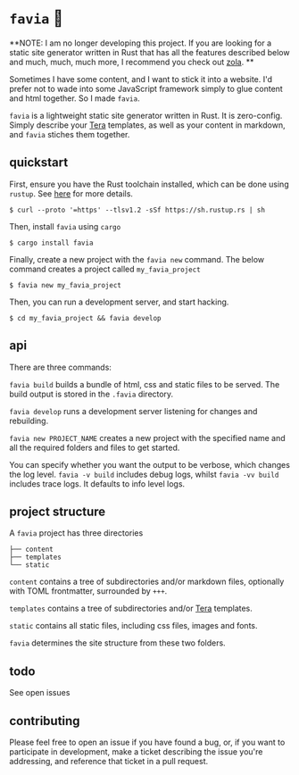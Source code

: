 # `favia` 🪸

**NOTE: I am no longer developing this project. If you are looking for a static site generator written in Rust that has all the features described below and much, much, much more, I recommend you check out [zola](https://getzola.org). **

Sometimes I have some content, and I want to stick it into a website. I'd prefer not to wade into some JavaScript framework simply to glue content and html together. So I made `favia`.

`favia` is a lightweight static site generator written in Rust. It is zero-config. Simply describe your [Tera](https://tera.netlify.app/) templates, as well as your content in markdown, and `favia` stiches them together.

## quickstart

First, ensure you have the Rust toolchain installed, which can be done using `rustup`. See [here](https://www.rust-lang.org/tools/install) for more details.

```
$ curl --proto '=https' --tlsv1.2 -sSf https://sh.rustup.rs | sh
```

Then, install `favia` using `cargo`

```
$ cargo install favia
```

Finally, create a new project with the `favia new` command. The below command creates a project called `my_favia_project`

```
$ favia new my_favia_project
```

Then, you can run a development server, and start hacking.

```
$ cd my_favia_project && favia develop
```

## api

There are three commands:

`favia build` builds a bundle of html, css and static files to be served. The build output is stored in the `.favia` directory.

`favia develop` runs a development server listening for changes and rebuilding.

`favia new PROJECT_NAME` creates a new project with the specified name and all the required folders and files to get started.

You can specify whether you want the output to be verbose, which changes the log level. `favia -v build` includes debug logs, whilst `favia -vv build` includes trace logs. It defaults to info level logs.

## project structure

A `favia` project has three directories

```
├── content
├── templates
└── static
```

`content` contains a tree of subdirectories and/or markdown files, optionally with TOML frontmatter, surrounded by `+++`.

`templates` contains a tree of subdirectories and/or [Tera](https://tera.netlify.app/) templates.

`static` contains all static files, including css files, images and fonts.

`favia` determines the site structure from these two folders.

## todo

See open issues

## contributing

Please feel free to open an issue if you have found a bug, or, if you want to participate in development, make a ticket describing the issue you're addressing, and reference that ticket in a pull request.
